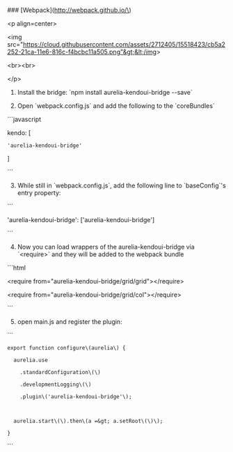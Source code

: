 \#\#\# \[Webpack\]\(http://webpack.github.io/\)





&lt;p align=center&gt;

  &lt;img src="https://cloud.githubusercontent.com/assets/2712405/15518423/cb5a2252-21ca-11e6-816c-f4bcbc11a505.png"&gt;&lt;/img&gt;

 &lt;br&gt;&lt;br&gt;

&lt;/p&gt;



1. Install the bridge: \`npm install aurelia-kendoui-bridge --save\`

2. Open \`webpack.config.js\` and add the following to the \`coreBundles\`

\`\`\`javascript

  kendo: \[

    'aurelia-kendoui-bridge'

  \]

\`\`\`

3. While still in \`webpack.config.js\`, add the following line to \`baseConfig\`'s entry property:

\`\`\`

  'aurelia-kendoui-bridge': \['aurelia-kendoui-bridge'\]

\`\`\`

4. Now you can load wrappers of the aurelia-kendoui-bridge via \`&lt;require&gt;\` and they will be added to the webpack bundle

\`\`\`html

  &lt;require from="aurelia-kendoui-bridge/grid/grid"&gt;&lt;/require&gt;

  &lt;require from="aurelia-kendoui-bridge/grid/col"&gt;&lt;/require&gt;

\`\`\`

5. open main.js and register the plugin:

\`\`\`

    export function configure\(aurelia\) {

      aurelia.use

        .standardConfiguration\(\)

        .developmentLogging\(\)

        .plugin\('aurelia-kendoui-bridge'\);



      aurelia.start\(\).then\(a =&gt; a.setRoot\(\)\);

    }

\`\`\`

